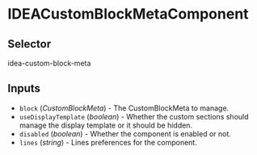 # IDEACustomBlockMetaComponent

## Selector

idea-custom-block-meta

## Inputs

- `block` (*CustomBlockMeta*) - The CustomBlockMeta to manage.
- `useDisplayTemplate` (*boolean*) - Whether the custom sections should manage the display template or it should be hidden.
- `disabled` (*boolean*) - Whether the component is enabled or not.
- `lines` (*string*) - Lines preferences for the component.


